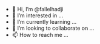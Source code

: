 - 👋 Hi, I’m @fallelhadji
- 👀 I’m interested in ...
- 🌱 I’m currently learning ...
- 💞️ I’m looking to collaborate on ...
- 📫 How to reach me ...

<!---
fallelhadji/fallelhadji is a ✨ special ✨ repository because its `README.md` (this file) appears on your GitHub profile.
You can click the Preview link to take a look at your changes.
--->

